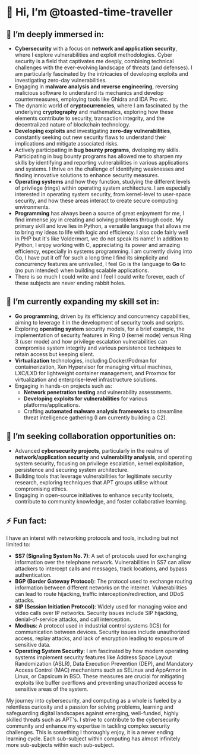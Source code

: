 # 👋 Hi, I’m @toasted-time-traveller

## 👀 I’m deeply immersed in:
- **Cybersecurity** with a focus on **network and application security**, where I explore vulnerabilities and exploit methodologies. Cyber security is a field that captivates me deeply, combining technical challenges with the ever-evolving landscape of threats (and defenses). I am particularly fascinated by the intricacies of developing exploits and investigating zero-day vulnerabilities.
- Engaging in **malware analysis and reverse engineering**, reversing malicious software to understand its mechanics and develop countermeasures, employing tools like Ghidra and IDA Pro etc.
- The dynamic world of **cryptocurrencies**, where I am fascinated by the underlying **cryptography** and mathematics, exploring how these elements contribute to security, transaction integrity, and the decentralized nature of blockchain technology.
- **Developing exploits** and investigating **zero-day vulnerabilities**, constantly seeking out new security flaws to understand their implications and mitigate associated risks.
- Actively participating in **bug bounty programs**, dveloping my skills. Participating in bug bounty programs has allowed me to sharpen my skills by identifying and reporting vulnerabilities in various applications and systems. I thrive on the challenge of identifying weaknesses and finding innovative solutions to enhance security measures.
- **Operating systems** and how they function, studying the different levels of privilege (rings) within operating system architecture. I am especially interested in operating system security, from kernel-level to user-space security, and how these areas interact to create secure computing environments.
- **Programming** has always been a source of great enjoyment for me, I find immense joy in creating and solving problems through code. My primary skill and love lies in Python, a versatile language that allows me to bring my ideas to life with logic and efficiency. I also code fairly well in PHP but it's like Voldermort, we do not speak its name! In addition to Python, I enjoy working with C, appreciating its power and amazing efficiency, especially in systems programming. I am currently diving into Go, I have put it off for such a long time I find its simplicity and concurrency features are unrivalled, I feel Go is the language to **Go** to (no pun intended) when building scalable applications.
- There is so much I could write and I feel I could write forever, each of these subjects are never ending rabbit holes.

## 🌱 I’m currently expanding my skill set in:
- **Go programming**, driven by its efficiency and concurrency capabilities, aiming to leverage it in the development of security tools and scripts.
- Exploring **operating system** security models, for a brief example, the implementation of security features in Ring 0 (kernel mode) versus Ring 3 (user mode) and how privilege escalation vulnerabilities can compromise system integrity and various persistence techniques to retain access but keeping silent.
- **Virtualization** technologies, including Docker/Podman for containerization, Xen Hypervisor for managing virtual machines, LXC/LXD for lightweight container management, and Proxmox for virtualization and enterprise-level infrastructure solutions.
- Engaging in hands-on projects such as:
  - **Network penetration testing** and vulnerability assessments.
  - **Developing exploits for vulnerabilities** for various platforms/applications.
  - Crafting **automated malware analysis frameworks** to streamline threat intelligence gathering (I am currently building a C2).

## 💞️ I’m seeking collaboration opportunities on:
- Advanced **cybersecurity projects**, particularly in the realms of **network/application security** and **vulnerability analysis**, and operating system security, focusing on privilege escalation, kernel exploitation, persistence and securing system architecture.
- Building tools that leverage vulnerabilities for legitimate security research, exploring techniques that APT groups utilise without compromising ethics.
- Engaging in open-source initiatives to enhance security toolsets, contribute to community knowledge, and foster collaborative learning.

## ⚡ Fun fact:
I have an interst with networking protocols and tools, including but not limited to:
- **SS7 (Signaling System No. 7)**: A set of protocols used for exchanging information over the telephone network. Vulnerabilities in SS7 can allow attackers to intercept calls and messages, track locations, and bypass authentication.
- **BGP (Border Gateway Protocol)**: The protocol used to exchange routing information between different networks on the internet. Vulnerabilities can lead to route hijacking, traffic interception/redirection, and DDoS attacks.
- **SIP (Session Initiation Protocol)**: Widely used for managing voice and video calls over IP networks. Security issues include SIP hijacking, denial-of-service attacks, and call interception.
- **Modbus**: A protocol used in industrial control systems (ICS) for communication between devices. Security issues include unauthorized access, replay attacks, and lack of encryption leading to exposure of sensitive data.
- **Operating System Security**: I am fascinated by how modern operating systems implement security features like Address Space Layout Randomization (ASLR), Data Execution Prevention (DEP), and Mandatory Access Control (MAC) mechanisms such as SELinux and AppArmor in Linux, or Capsicum in BSD. These measures are crucial for mitigating exploits like buffer overflows and preventing unauthorized access to sensitive areas of the system.

My journey into cybersecurity, and computing as a whole is fueled by a relentless curiosity and a passion for solving problems, learning and safeguarding digital landscapes against emerging, well-funded, highly skilled threats such as APT's. I strive to contribute to the cybersecurity community and enhance my expertise in tackling complex security challenges. This is something I thoroughly enjoy, it is a never ending learning cycle. Each sub-subject within computing has almost infinitely more sub-subjects within each sub-subject.

<!---
toasted-time-traveller/toasted-time-traveller is a ✨ special ✨ repository because its `README.md` (this file) appears on your GitHub profile.
You can click the Preview link to take a look at your changes.
--->
